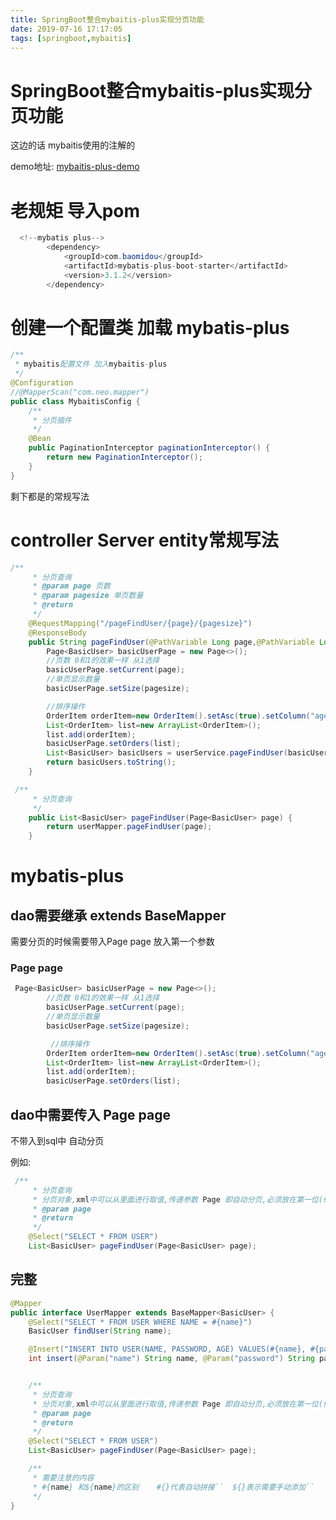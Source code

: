 ```yaml
---
title: SpringBoot整合mybaitis-plus实现分页功能
date: 2019-07-16 17:17:05
tags: [springboot,mybaitis]
---
```


# SpringBoot整合mybaitis-plus实现分页功能

这边的话 mybaitis使用的注解的

demo地址: [mybaitis-plus-demo](https://github.com/AsummerCat/mybatis-demo/tree/master/mybaitis-plus-demo)

# 老规矩 导入pom

```java
  <!--mybatis plus-->
        <dependency>
            <groupId>com.baomidou</groupId>
            <artifactId>mybatis-plus-boot-starter</artifactId>
            <version>3.1.2</version>
        </dependency>
```

<!--more-->

# 创建一个配置类 加载 mybatis-plus

```java
/**
 * mybaitis配置文件 加入mybaitis-plus
 */
@Configuration
//@MapperScan("com.neo.mapper")
public class MybaitisConfig {
    /**
     * 分页插件
     */
    @Bean
    public PaginationInterceptor paginationInterceptor() {
        return new PaginationInterceptor();
    }
}
```

剩下都是的常规写法 

# controller Server  entity常规写法

```java
/**
     * 分页查询
     * @param page 页数
     * @param pagesize 单页数量
     * @return
     */
    @RequestMapping("/pageFindUser/{page}/{pagesize}")
    @ResponseBody
    public String pageFindUser(@PathVariable Long page,@PathVariable Long pagesize) {
        Page<BasicUser> basicUserPage = new Page<>();
        //页数 0和1的效果一样 从1选择
        basicUserPage.setCurrent(page);
        //单页显示数量
        basicUserPage.setSize(pagesize);

        //排序操作
        OrderItem orderItem=new OrderItem().setAsc(true).setColumn("age");
        List<OrderItem> list=new ArrayList<OrderItem>();
        list.add(orderItem);
        basicUserPage.setOrders(list);
        List<BasicUser> basicUsers = userService.pageFindUser(basicUserPage);
        return basicUsers.toString();
    }
```

```java
 /**
     * 分页查询
     */
    public List<BasicUser> pageFindUser(Page<BasicUser> page) {
        return userMapper.pageFindUser(page);
    }
```

# mybatis-plus

## dao需要继承 extends BaseMapper<T> 

需要分页的时候需要带入Page<T> page 放入第一个参数

### Page<T> page

```java
 Page<BasicUser> basicUserPage = new Page<>();
        //页数 0和1的效果一样 从1选择
        basicUserPage.setCurrent(page);
        //单页显示数量
        basicUserPage.setSize(pagesize);

         //排序操作
        OrderItem orderItem=new OrderItem().setAsc(true).setColumn("age");
        List<OrderItem> list=new ArrayList<OrderItem>();
        list.add(orderItem);
        basicUserPage.setOrders(list);
```

## dao中需要传入 Page<T> page

不带入到sql中 自动分页

例如:

```java
 /**
     * 分页查询
     * 分页对象,xml中可以从里面进行取值,传递参数 Page 即自动分页,必须放在第一位(你可以继承Page实现自己的分页对象)
     * @param page
     * @return
     */
    @Select("SELECT * FROM USER")
    List<BasicUser> pageFindUser(Page<BasicUser> page);
```

## 完整

```java
@Mapper
public interface UserMapper extends BaseMapper<BasicUser> {
    @Select("SELECT * FROM USER WHERE NAME = #{name}")
    BasicUser findUser(String name);

    @Insert("INSERT INTO USER(NAME, PASSWORD, AGE) VALUES(#{name}, #{password}, #{age})")
    int insert(@Param("name") String name, @Param("password") String password, @Param("age") Integer age);


    /**
     * 分页查询
     * 分页对象,xml中可以从里面进行取值,传递参数 Page 即自动分页,必须放在第一位(你可以继承Page实现自己的分页对象)
     * @param page
     * @return
     */
    @Select("SELECT * FROM USER")
    List<BasicUser> pageFindUser(Page<BasicUser> page);

    /**
     * 需要注意的内容
     * #{name} 和${name}的区别    #{}代表自动拼接``  ${}表示需要手动添加``
     */
}
```

